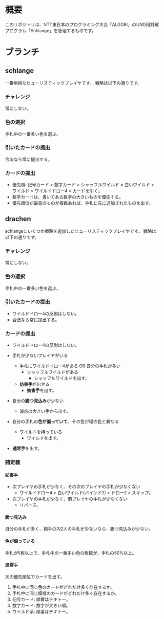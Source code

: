 # 概要
このリポジトリは、NTT東日本のプログラミング大会「ALGORI」のUNO用対戦プログラム「Schlange」を管理するものです。

# ブランチ

## schlange

一番単純なヒューリスティックプレイヤです。
戦略は以下の通りです。

### チャレンジ

常にしない。

### 色の選択

手札中の一番多い色を選ぶ。

### 引いたカードの提出

合法なら常に提出する。

### カードの提出

- 優先順: 記号カード > 数字カード > シャッフルワイルド = 白いワイルド > ワイルド > ワイルドドロー4 > カードを引く。
- 数字カードは、書いてある数字の大きいものを優先する。
- 優先順位が最高のものが複数あれば、手札に先に追加されたものを出す。

## drachen

schlangeにいくつか戦略を追加したヒューリスティックプレイヤです。
戦略は以下の通りです。

### チャレンジ

常にしない。

### 色の選択

手札中の一番多い色を選ぶ。

### 引いたカードの提出

- ワイルドドロー4の反則はしない。
- 合法なら常に提出する。

### カードの提出

- ワイルドドロー4の反則はしない。

- 手札が少ないプレイヤがいる
    - 手札にワイルドドロー4がある OR 自分の手札が多い
        - シャッフルワイルドがある
            - シャッフルワイルドを出す。
    - **妨害手**が出せる
        - **妨害手**を出す。
- 自分の**勝つ見込み**が少ない
    - 減点の大きい手から出す。
- 自分の手札の**色が偏っていて**、その色が場の色と異なる
    - ワイルドを持っている
        - ワイルドを出す。
- **通常手**を出す。

### 諸定義

#### 妨害手

- 次プレイヤの手札が少なく、その次のプレイヤの手札が少なくない
    - ワイルドドロー4 > 白いワイルド(バインド2) > ドロー2 > スキップ。
- 次プレイヤの手札が少なく、前プレイヤの手札が少なくない
    - リバース。

#### 勝つ見込み

自分の手札が多く、相手の内2人の手札が少ないなら、勝つ見込みが少ない。

#### 色が偏っている

手札が5枚以上で、手札中の一番多い色の枚数が、手札の50%以上。

#### 通常手

次の優先順位でカードを出す。

1. 手札中に同じ色のカードがどれだけ多く存在するか。
2. 手札中に同じ模様のカードがどれだけ多く存在するか。
3. 記号カード: 順番はテキトー。
4. 数字カード: 数字が大きい順。
5. ワイルド系: 順番はテキトー。
